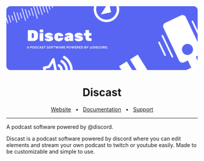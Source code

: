 <img src="discast-banner.png"/>

<div align="center">
  <h1>Discast</h1>
  <a href="https://discast.vercel.app">Website</a>
  <span>&nbsp;&nbsp;•&nbsp;&nbsp;</span>
  <a href="https://discast.vercel.app/docs">Documentation</a>
  <span>&nbsp;&nbsp;•&nbsp;&nbsp;</span>
  <a href="https://discord.gg/pCXEJPzGF8">Support</a>
  <hr/>
</div>

A podcast software powered by @discord.

Discast is a podcast software powered by discord where you can edit elements and stream your own podcast to twitch or youtube easily. Made to be customizable and simple to use.
